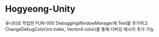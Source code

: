 # Hogyeong-Unity
유니티로 작업한 FUN-000
DebuggingWindowManager에 Text를 추가하고 ChangeDebugColor(int index, Vector4 color)를 통해 디버깅 메시지 추가 가능
